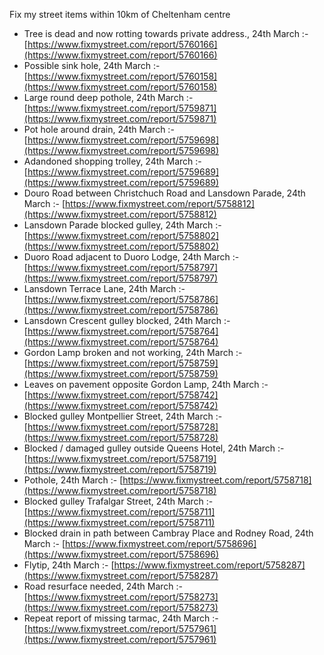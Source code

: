 Fix my street items within 10km of Cheltenham centre

<!-- fix_marker starts -->

- Tree is dead and now rotting towards private address., 24th March :- [https://www.fixmystreet.com/report/5760166](https://www.fixmystreet.com/report/5760166)
- Possible sink hole, 24th March :- [https://www.fixmystreet.com/report/5760158](https://www.fixmystreet.com/report/5760158)
- Large round deep pothole, 24th March :- [https://www.fixmystreet.com/report/5759871](https://www.fixmystreet.com/report/5759871)
- Pot hole around drain, 24th March :- [https://www.fixmystreet.com/report/5759698](https://www.fixmystreet.com/report/5759698)
- Adandoned shopping trolley, 24th March :- [https://www.fixmystreet.com/report/5759689](https://www.fixmystreet.com/report/5759689)
- Douro Road between Christchuch Road and Lansdown Parade, 24th March :- [https://www.fixmystreet.com/report/5758812](https://www.fixmystreet.com/report/5758812)
- Lansdown Parade blocked gulley, 24th March :- [https://www.fixmystreet.com/report/5758802](https://www.fixmystreet.com/report/5758802)
- Duoro Road adjacent to Duoro Lodge, 24th March :- [https://www.fixmystreet.com/report/5758797](https://www.fixmystreet.com/report/5758797)
- Lansdown Terrace Lane, 24th March :- [https://www.fixmystreet.com/report/5758786](https://www.fixmystreet.com/report/5758786)
- Lansdown Crescent gulley blocked, 24th March :- [https://www.fixmystreet.com/report/5758764](https://www.fixmystreet.com/report/5758764)
- Gordon Lamp broken and not working, 24th March :- [https://www.fixmystreet.com/report/5758759](https://www.fixmystreet.com/report/5758759)
- Leaves on pavement opposite Gordon Lamp, 24th March :- [https://www.fixmystreet.com/report/5758742](https://www.fixmystreet.com/report/5758742)
- Blocked gulley Montpellier Street, 24th March :- [https://www.fixmystreet.com/report/5758728](https://www.fixmystreet.com/report/5758728)
- Blocked / damaged gulley outside Queens Hotel, 24th March :- [https://www.fixmystreet.com/report/5758719](https://www.fixmystreet.com/report/5758719)
- Pothole, 24th March :- [https://www.fixmystreet.com/report/5758718](https://www.fixmystreet.com/report/5758718)
- Blocked gulley Trafalgar Street, 24th March :- [https://www.fixmystreet.com/report/5758711](https://www.fixmystreet.com/report/5758711)
- Blocked drain in path between Cambray Place and Rodney Road, 24th March :- [https://www.fixmystreet.com/report/5758696](https://www.fixmystreet.com/report/5758696)
- Flytip, 24th March :- [https://www.fixmystreet.com/report/5758287](https://www.fixmystreet.com/report/5758287)
- Road resurface needed, 24th March :- [https://www.fixmystreet.com/report/5758273](https://www.fixmystreet.com/report/5758273)
- Repeat report of missing tarmac, 24th March :- [https://www.fixmystreet.com/report/5757961](https://www.fixmystreet.com/report/5757961)

<!-- fix_marker ends -->